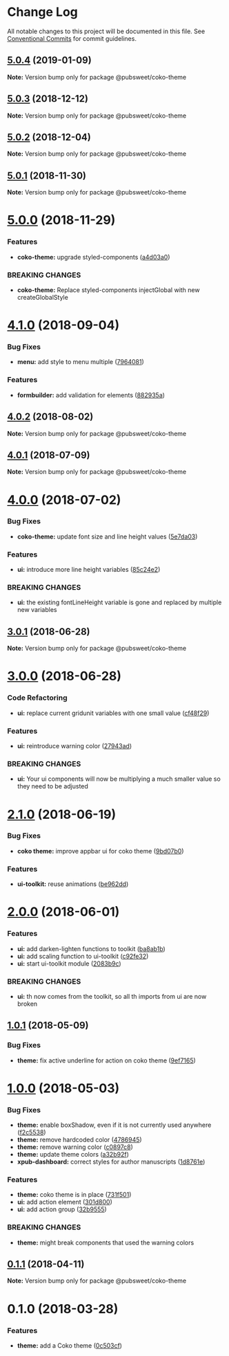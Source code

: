 # Change Log

All notable changes to this project will be documented in this file.
See [Conventional Commits](https://conventionalcommits.org) for commit guidelines.

## [5.0.4](https://gitlab.coko.foundation/pubsweet/pubsweet/compare/@pubsweet/coko-theme@5.0.3...@pubsweet/coko-theme@5.0.4) (2019-01-09)

**Note:** Version bump only for package @pubsweet/coko-theme





## [5.0.3](https://gitlab.coko.foundation/pubsweet/pubsweet/compare/@pubsweet/coko-theme@5.0.2...@pubsweet/coko-theme@5.0.3) (2018-12-12)

**Note:** Version bump only for package @pubsweet/coko-theme





## [5.0.2](https://gitlab.coko.foundation/pubsweet/pubsweet/compare/@pubsweet/coko-theme@5.0.1...@pubsweet/coko-theme@5.0.2) (2018-12-04)

**Note:** Version bump only for package @pubsweet/coko-theme





## [5.0.1](https://gitlab.coko.foundation/pubsweet/pubsweet/compare/@pubsweet/coko-theme@5.0.0...@pubsweet/coko-theme@5.0.1) (2018-11-30)

**Note:** Version bump only for package @pubsweet/coko-theme





# [5.0.0](https://gitlab.coko.foundation/pubsweet/pubsweet/compare/@pubsweet/coko-theme@4.1.0...@pubsweet/coko-theme@5.0.0) (2018-11-29)


### Features

* **coko-theme:** upgrade styled-components ([a4d03a0](https://gitlab.coko.foundation/pubsweet/pubsweet/commit/a4d03a0))


### BREAKING CHANGES

* **coko-theme:** Replace styled-components injectGlobal with new createGlobalStyle





<a name="4.1.0"></a>
# [4.1.0](https://gitlab.coko.foundation/pubsweet/pubsweet/compare/@pubsweet/coko-theme@4.0.2...@pubsweet/coko-theme@4.1.0) (2018-09-04)


### Bug Fixes

* **menu:** add style to menu multiple ([7964081](https://gitlab.coko.foundation/pubsweet/pubsweet/commit/7964081))


### Features

* **formbuilder:** add validation for elements ([882935a](https://gitlab.coko.foundation/pubsweet/pubsweet/commit/882935a))




<a name="4.0.2"></a>
## [4.0.2](https://gitlab.coko.foundation/pubsweet/pubsweet/compare/@pubsweet/coko-theme@4.0.1...@pubsweet/coko-theme@4.0.2) (2018-08-02)




**Note:** Version bump only for package @pubsweet/coko-theme

<a name="4.0.1"></a>
## [4.0.1](https://gitlab.coko.foundation/pubsweet/pubsweet/compare/@pubsweet/coko-theme@4.0.0...@pubsweet/coko-theme@4.0.1) (2018-07-09)




**Note:** Version bump only for package @pubsweet/coko-theme

<a name="4.0.0"></a>
# [4.0.0](https://gitlab.coko.foundation/pubsweet/pubsweet/compare/@pubsweet/coko-theme@3.0.1...@pubsweet/coko-theme@4.0.0) (2018-07-02)


### Bug Fixes

* **coko-theme:** update font size and line height values ([5e7da03](https://gitlab.coko.foundation/pubsweet/pubsweet/commit/5e7da03))


### Features

* **ui:** introduce more line height variables ([85c24e2](https://gitlab.coko.foundation/pubsweet/pubsweet/commit/85c24e2))


### BREAKING CHANGES

* **ui:** the existing fontLineHeight variable is gone and replaced by multiple new variables




<a name="3.0.1"></a>
## [3.0.1](https://gitlab.coko.foundation/pubsweet/pubsweet/compare/@pubsweet/coko-theme@3.0.0...@pubsweet/coko-theme@3.0.1) (2018-06-28)




**Note:** Version bump only for package @pubsweet/coko-theme

<a name="3.0.0"></a>
# [3.0.0](https://gitlab.coko.foundation/pubsweet/pubsweet/compare/@pubsweet/coko-theme@2.1.0...@pubsweet/coko-theme@3.0.0) (2018-06-28)


### Code Refactoring

* **ui:** replace current gridunit variables with one small value ([cf48f29](https://gitlab.coko.foundation/pubsweet/pubsweet/commit/cf48f29))


### Features

* **ui:** reintroduce warning color ([27943ad](https://gitlab.coko.foundation/pubsweet/pubsweet/commit/27943ad))


### BREAKING CHANGES

* **ui:** Your ui components will now be multiplying a much smaller value so they need to be
adjusted




<a name="2.1.0"></a>
# [2.1.0](https://gitlab.coko.foundation/pubsweet/pubsweet/compare/@pubsweet/coko-theme@2.0.0...@pubsweet/coko-theme@2.1.0) (2018-06-19)


### Bug Fixes

* **coko theme:** improve appbar ui for coko theme ([9bd07b0](https://gitlab.coko.foundation/pubsweet/pubsweet/commit/9bd07b0))


### Features

* **ui-toolkit:** reuse animations ([be962dd](https://gitlab.coko.foundation/pubsweet/pubsweet/commit/be962dd))




<a name="2.0.0"></a>
# [2.0.0](https://gitlab.coko.foundation/pubsweet/pubsweet/compare/@pubsweet/coko-theme@1.0.1...@pubsweet/coko-theme@2.0.0) (2018-06-01)


### Features

* **ui:** add darken-lighten functions to toolkit ([ba8ab1b](https://gitlab.coko.foundation/pubsweet/pubsweet/commit/ba8ab1b))
* **ui:** add scaling function to ui-toolkit ([c92fe32](https://gitlab.coko.foundation/pubsweet/pubsweet/commit/c92fe32))
* **ui:** start ui-toolkit module ([2083b9c](https://gitlab.coko.foundation/pubsweet/pubsweet/commit/2083b9c))


### BREAKING CHANGES

* **ui:** th now comes from the toolkit, so all th imports from ui are now broken




<a name="1.0.1"></a>
## [1.0.1](https://gitlab.coko.foundation/pubsweet/pubsweet/compare/@pubsweet/coko-theme@1.0.0...@pubsweet/coko-theme@1.0.1) (2018-05-09)


### Bug Fixes

* **theme:** fix active underline for action on coko theme ([9ef7165](https://gitlab.coko.foundation/pubsweet/pubsweet/commit/9ef7165))




<a name="1.0.0"></a>
# [1.0.0](https://gitlab.coko.foundation/pubsweet/pubsweet/compare/@pubsweet/coko-theme@0.1.1...@pubsweet/coko-theme@1.0.0) (2018-05-03)


### Bug Fixes

* **theme:** enable boxShadow, even if it is not currently used anywhere ([f2c5538](https://gitlab.coko.foundation/pubsweet/pubsweet/commit/f2c5538))
* **theme:** remove hardcoded color ([4786945](https://gitlab.coko.foundation/pubsweet/pubsweet/commit/4786945))
* **theme:** remove warning color ([c0897c8](https://gitlab.coko.foundation/pubsweet/pubsweet/commit/c0897c8))
* **theme:** update theme colors ([a32b92f](https://gitlab.coko.foundation/pubsweet/pubsweet/commit/a32b92f))
* **xpub-dashboard:** correct styles for author manuscripts ([1d8761e](https://gitlab.coko.foundation/pubsweet/pubsweet/commit/1d8761e))


### Features

* **theme:** coko theme is in place ([731f501](https://gitlab.coko.foundation/pubsweet/pubsweet/commit/731f501))
* **ui:** add action element ([301d800](https://gitlab.coko.foundation/pubsweet/pubsweet/commit/301d800))
* **ui:** add action group ([32b9555](https://gitlab.coko.foundation/pubsweet/pubsweet/commit/32b9555))


### BREAKING CHANGES

* **theme:** might break components that used the warning colors




<a name="0.1.1"></a>
## [0.1.1](https://gitlab.coko.foundation/pubsweet/pubsweet/compare/@pubsweet/coko-theme@0.1.0...@pubsweet/coko-theme@0.1.1) (2018-04-11)




**Note:** Version bump only for package @pubsweet/coko-theme

<a name="0.1.0"></a>
# 0.1.0 (2018-03-28)


### Features

* **theme:** add a Coko theme ([0c503cf](https://gitlab.coko.foundation/pubsweet/pubsweet/commit/0c503cf))
